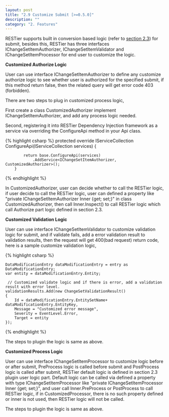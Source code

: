 ```yaml
---
layout: post
title: "2.9 Customize Submit [>=0.5.0]"
description: ""
category: "2. Features"
---
```


RESTier supports built in conversion based logic (refer to [section 2.3](http://odata.github.io/RESTier/#02-02-Submit-Logic)) for submit, besides this, RESTier has three interfaces IChangeSetItemAuthorizer, IChangeSetItemValidator and IChangeSetItemProcessor for end user to customize the logic.

**Customized Authorize Logic**

User can use interface IChangeSetItemAuthorizer to define any customize authorize logic to see whether user is authorized for the specified submit, if this method return false, then the related query will get error code 403 (forbidden).

There are two steps to plug in customized process logic,

First create a class CustomizedAuthorizer implement IChangeSetItemAuthorizer, and add any process logic needed.

Second, registering it into RESTier Dependency Injection framework as a service via overriding the ConfigureApi method in your Api class.

{% highlight csharp %}
        protected override IServiceCollection ConfigureApi(IServiceCollection services)
        {

            return base.ConfigureApi(services)
                .AddService<IChangeSetItemAuthorizer, CustomizedAuthorizer>();
        }
{% endhighlight %}

In CustomizedAuthorizer, user can decide whether to call the RESTier logic, if user decide to call the RESTier logic, user can defined a property like "private IChangeSetItemAuthorizer Inner {get; set;}" in class CustomizedAuthorizer, then call Inner.Inspect() to call RESTier logic which call Authorize part logic defined in section 2.3.


**Customized Validation Logic**

User can use interface IChangeSetItemValidator to customize validation logic for submit, and if validate fails, add a error validation result to validation results, then the request will get 400(bad request) return code, here is a sample customize validation logic,

{% highlight csharp %}

    DataModificationEntry dataModificationEntry = entry as DataModificationEntry;
    var entity = dataModificationEntry.Entity;

     // Customized validate logic and if there is error, add a validation result with error level.
    validationResults.Add(new ChangeSetValidationResult()
    {
        Id = dataModificationEntry.EntitySetName+ dataModificationEntry.EntityKey,
        Message = "Customized error message",
        Severity = EventLevel.Error,
        Target = entity
    });

{% endhighlight %}

The steps to plugin the logic is same as above.

**Customized Process Logic**

User can use interface IChangeSetItemProcessor to customize logic before or after submit, PreProcess logic is called before submit and PostProcess logic is called after submit, RESTier default logic is defined in section 2.3 plugin user logic part. Default logic can be called via defined a property with type IChangeSetItemProcessor like "private IChangeSetItemProcessor Inner {get; set;}", and user call Inner.PreProcess or PostProcess to call RESTier logic, if in CustomizedProcessor, there is no such property defined or inner is not used, then RESTier logic will not be called.

The steps to plugin the logic is same as above.